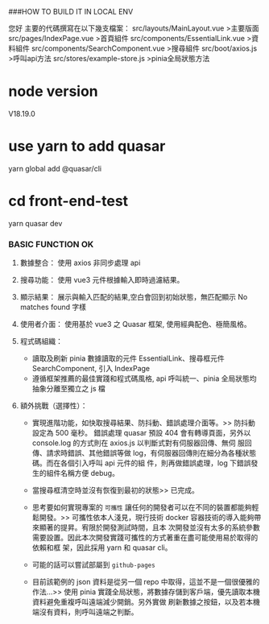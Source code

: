 ###HOW TO BUILD IT IN LOCAL ENV

您好
主要的代碼撰寫在以下幾支檔案：
src/layouts/MainLayout.vue          >主要版面
src/pages/IndexPage.vue             >首頁組件
src/components/EssentialLink.vue    >資料組件
src/components/SearchComponent.vue  >搜尋組件
src/boot/axios.js                   >呼叫api方法
src/stores/example-store.js         >pinia全局狀態方法


# node version

V18.19.0

# use yarn to add quasar

yarn global add @quasar/cli

# cd front-end-test

yarn quasar dev

### BASIC FUNCTION OK

1. 數據整合：
   使用 axios 非同步處理 api
2. 搜尋功能：
   使用 vue3 元件根據輸入即時過濾結果。
3. 顯示結果：
   展示與輸入匹配的結果,空白會回到初始狀態，無匹配顯示 No matches found 字樣
4. 使用者介面：
   使用基於 vue3 之 Quasar 框架, 使用經典配色、極簡風格。
5. 程式碼組織：
   - 讀取及刷新 pinia 數據讀取的元件 EssentialLink、搜尋框元件 SearchComponent, 引入 IndexPage
   - 遵循框架推薦的最佳實踐和程式碼風格, api 呼叫統一、pinia 全局狀態均抽象分離至獨立之 js 檔
6. 額外挑戰（選擇性）：

   - 實現進階功能，如快取搜尋結果、防抖動、錯誤處理介面等。>>
     防抖動設定為 500 毫秒。
     錯誤處理 quasar 預設 404 會有轉導頁面，另外以 console.log 的方式則在 axios.js 以判斷式對有伺服器回傳、無伺
     服回傳、請求時錯誤、其他錯誤等做 log，有伺服器回傳則在細分為各種狀態碼。而在各個引入呼叫 api 元件的組
     件，則再做錯誤處理，log 下錯誤發生的組件名稱方便 debug。
   - 當搜尋框清空時並沒有恢復到最初的狀態>>
     已完成。
   - 思考要如何實現專案的 `可攜性` 讓任何的開發者可以在不同的裝置都能夠輕鬆開發。>>
     可攜性依本人淺見，現行技術 docker 容器技術的導入能夠帶來顯著的提昇。宥限於開發測試時間，且本
     次開發並沒有太多的系統參數需要設置。因此本次開發實踐可攜性的方式著重在盡可能使用易於取得的依賴和框
     架，因此採用 yarn 和 quasar cli。
   - 可能的話可以嘗試部屬到 `github-pages`

   - 目前該範例的 json 資料是從另一個 repo 中取得，這並不是一個很優雅的作法...>>
     使用 pinia 實踐全局狀態，將數據存儲到客戶端，優先讀取本機資料避免重複呼叫遠端減少開銷。另外實做
     刷新數據之按鈕，以及若本機端沒有資料，則呼叫遠端之判斷。
